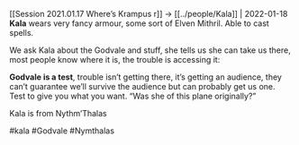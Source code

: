 [[Session 2021.01.17 Where’s Krampus r]] -> [[../people/Kala]] | 2022-01-18
**Kala** wears very fancy armour, some sort of Elven Mithril. Able to cast spells.

  

We ask Kala about the Godvale and stuff, she tells us she can take us there, most people know where it is, the trouble is accessing it:

**Godvale is a test**, trouble isn’t getting there, it’s getting an audience, they can’t guarantee we’ll survive the audience but can probably get us one. Test to give you what you want. “Was she of this plane originally?”

Kala is from Nythm’Thalas

#kala #Godvale #Nymthalas 